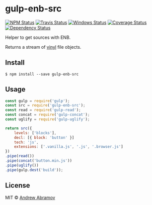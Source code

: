 gulp-enb-src
============

[![NPM Status][npm-img]][npm]
[![Travis Status][test-img]][travis]
[![Windows Status][appveyor-img]][appveyor]
[![Coverage Status][coverage-img]][coveralls]
[![Dependency Status][david-img]][david]

[npm]:          https://www.npmjs.org/package/gulp-enb-src
[npm-img]:      https://img.shields.io/npm/v/gulp-enb-src.svg

[travis]:       https://travis-ci.org/gulp-bem/gulp-enb-src
[test-img]:     https://img.shields.io/travis/gulp-bem/gulp-enb-src

[appveyor]:     https://ci.appveyor.com/project/blond/gulp-enb-src
[appveyor-img]: http://img.shields.io/appveyor/ci/blond/gulp-enb-src

[coveralls]:    https://coveralls.io/r/gulp-bem/gulp-enb-src
[coverage-img]: https://img.shields.io/coveralls/gulp-bem/gulp-enb-src

[david]:        https://david-dm.org/gulp-bem/gulp-enb-src
[david-img]:    http://img.shields.io/david/gulp-bem/gulp-enb-src

Helper to get sources with ENB.

Returns a stream of [vinyl](https://github.com/gulpjs/vinyl) file objects.

Install
-------

```
$ npm install --save gulp-enb-src
```

Usage
-----

```js
const gulp = require('gulp');
const src = require('gulp-enb-src');
const read = require('gulp-read');
const concat = require('gulp-concat');
const uglify = require('gulp-uglify');

return src({
    levels: ['blocks'],
    decl: [{ block: 'button' }]
    tech: 'js',
    extensions: ['.vanilla.js', '.js', '.browser.js']
})
.pipe(read())
.pipe(concat('button.min.js'))
.pipe(uglify())
.pipe(gulp.dest('build'));
```

License
-------

MIT © [Andrew Abramov](https://github.com/blond)
